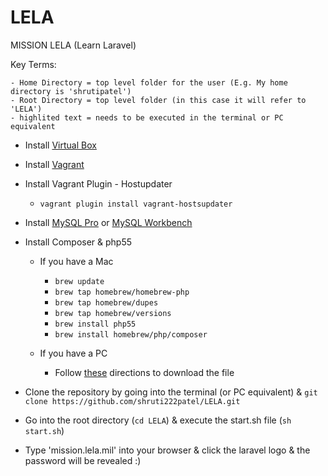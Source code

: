 LELA
====

MISSION LELA (Learn Laravel)


Key Terms:
 	
 	- Home Directory = top level folder for the user (E.g. My home directory is 'shrutipatel')
 	- Root Directory = top level folder (in this case it will refer to 'LELA')
 	- highlited text = needs to be executed in the terminal or PC equivalent


* Install [Virtual Box](https://www.virtualbox.org/)

* Install [Vagrant](http://www.vagrantup.com/)

* Install Vagrant Plugin - Hostupdater
	* `vagrant plugin install vagrant-hostsupdater`

* Install [MySQL Pro](http://www.sequelpro.com/) or [MySQL Workbench](http://dev.mysql.com/downloads/workbench/)
	
* Install Composer & php55
	* If you have a Mac
		* `brew update`
		* `brew tap homebrew/homebrew-php`
		* `brew tap homebrew/dupes`
		* `brew tap homebrew/versions`
		* `brew install php55`
		* `brew install homebrew/php/composer`
		
	* If you have a PC
		* Follow [these](https://getcomposer.org/doc/00-intro.md#using-the-installer) directions to download the file

* Clone the repository by going into the terminal (or PC equivalent) & `git clone https://github.com/shruti222patel/LELA.git`
 
* Go into the root directory (`cd LELA`) & execute the start.sh file (`sh start.sh`)

* Type 'mission.lela.mil' into your browser & click the laravel logo & the password will be revealed :)






